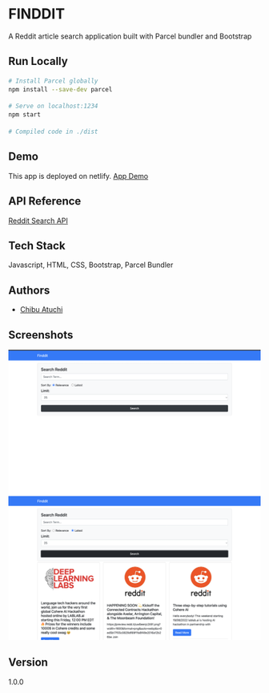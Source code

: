 # FINDDIT

A Reddit article search application built with Parcel bundler and Bootstrap

## Run Locally

```bash
# Install Parcel globally
npm install --save-dev parcel

# Serve on localhost:1234
npm start

# Compiled code in ./dist
```

## Demo

This app is deployed on netlify. [App Demo](https://unique-gumdrop-4fce24.netlify.app/)

## API Reference

[Reddit Search API](https://www.reddit.com/dev/api/#GET_search)

## Tech Stack

Javascript, HTML, CSS, Bootstrap, Parcel Bundler

## Authors

- [Chibu Atuchi](https://www.github.com/catuchi)

## Screenshots

![App Screenshot 1](https://github.com/catuchi/finddit/blob/main/src/Screen%20Shot%202022-08-18%20at%205.22.00%20PM.png?raw=true)
![App Screenshot 2](https://github.com/catuchi/finddit/blob/main/src/Screen%20Shot%202022-08-18%20at%205.22.32%20PM.png?raw=true)

## Version

1.0.0
